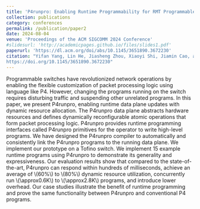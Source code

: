 ```yaml
---
title: 'P4runpro: Enabling Runtime Programmability for RMT Programmable Switches'
collection: publications
category: conferences
permalink: /publication/paper2
date: 2024-08-04
venue: 'Proceedings of the ACM SIGCOMM 2024 Conference'
#slidesurl: 'http://academicpages.github.io/files/slides1.pdf'
paperurl: 'https://dl.acm.org/doi/abs/10.1145/3651890.3672230'
citation: "Yifan Yang, Lin He, Jiasheng Zhou, Xiaoyi Shi, Jiamin Cao, and Ying Liu. 2024. P4runpro: Enabling Runtime Programmability for RMT Programmable Switches. In Proceedings of the ACM SIGCOMM 2024 Conference (ACM SIGCOMM '24). Association for Computing Machinery, New York, NY, USA, 921–937.
https://doi.org/10.1145/3651890.3672230"
---
```


Programmable switches have revolutionized network operations by enabling the flexible customization of packet processing logic using language like P4. However, changing the programs running on the switch requires disturbing traffic and suspending other unrelated programs. In this paper, we present P4runpro, enabling runtime data plane updates with dynamic resource allocation. The P4runpro data plane abstracts hardware resources and defines dynamically reconfigurable atomic operations that form packet processing logic. P4runpro provides runtime programming interfaces called P4runpro primitives for the operator to write high-level programs. We have designed the P4runpro compiler to automatically and consistently link the P4runpro programs to the running data plane. We implement our prototype on a Tofino switch. We implement 15 example runtime programs using P4runpro to demonstrate its generality and expressiveness. Our evaluation results show that compared to the state-of-the-art, P4runpro can respond within hundreds of milliseconds, achieve an average of \\(60\%\\) to \\(80\%\\) dynamic resource utilization, concurrently run \\(\approx0.6K\\) to \\(\approx2.8K\\) programs, and introduce lower overhead. Our case studies illustrate the benefit of runtime programming and prove the same functionality between P4runpro and conventional P4 programs.